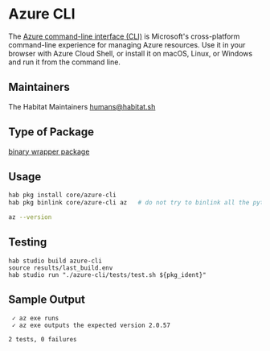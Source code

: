# Azure CLI

The [Azure command-line interface (CLI)](https://docs.microsoft.com/en-us/cli/azure/?view=azure-cli-latest) is Microsoft's cross-platform command-line experience for managing Azure resources. Use it in your browser with Azure Cloud Shell, or install it on macOS, Linux, or Windows and run it from the command line.

## Maintainers

The Habitat Maintainers humans@habitat.sh

## Type of Package

[binary wrapper package](https://www.habitat.sh/docs/best-practices/#binary-wrapper-packages)

## Usage

```bash
hab pkg install core/azure-cli
hab pkg binlink core/azure-cli az   # do not try to binlink all the python deps

az --version
```

## Testing
```
hab studio build azure-cli
source results/last_build.env
hab studio run "./azure-cli/tests/test.sh ${pkg_ident}"
```

## Sample Output
```
 ✓ az exe runs
 ✓ az exe outputs the expected version 2.0.57

2 tests, 0 failures
```
